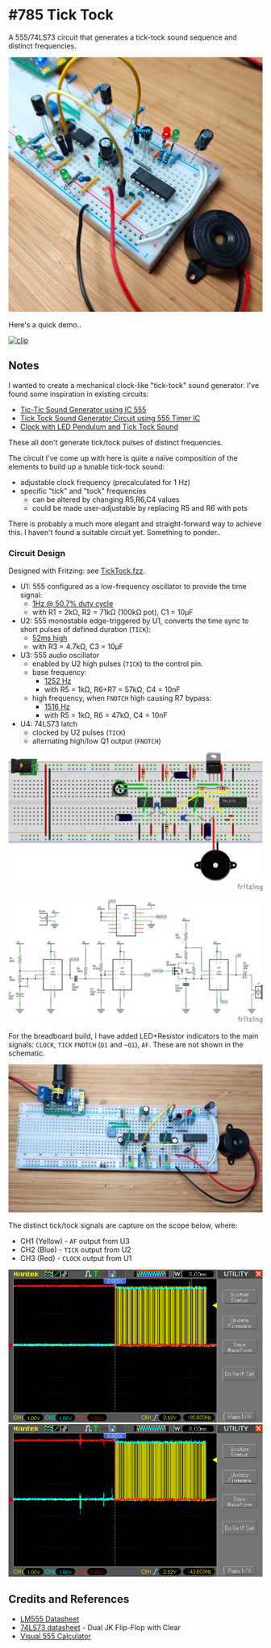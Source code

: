 # #785 Tick Tock

A 555/74LS73 circuit that generates a tick-tock sound sequence and distinct frequencies.

![Build](./assets/TickTock_build.jpg?raw=true)

Here's a quick demo..

[![clip](https://img.youtube.com/vi/mF_1F4_U8xQ/0.jpg)](https://www.youtube.com/watch?v=mF_1F4_U8xQ)

## Notes

I wanted to create a mechanical clock-like "tick-tock" sound generator. I've found some inspiration in existing circuits:

* [Tic-Tic Sound Generator using IC 555](https://www.circuits-diy.com/tic-tic-sound-generator-using-ic-555/)
* [Tick Tock Sound Generator Circuit using 555 Timer IC](https://elonics.org/tick-tock-sound-generator-circuit-using-555-ic/)
* [Clock with LED Pendulum and Tick Tock Sound](https://circuitdigest.com/electronic-circuits/clock-with-led-pendulum-with-tick-tock-sound)

These all don't generate tick/tock pulses of distinct frequencies.

The circuit I've come up with here is quite a naïve composition
of the elements to build up a tunable tick-tock sound:

* adjustable clock frequency (precalculated for 1 Hz)
* specific "tick" and "tock" frequencies
    * can be altered by changing R5,R6,C4 values
    * could be made user-adjustable by replacing R5 and R6 with pots

There is probably a much more elegant and straight-forward way to achieve this. I haven't found a suitable circuit yet.
Something to ponder..

### Circuit Design

Designed with Fritzing: see [TickTock.fzz](./TickTock.fzz).

* U1: 555 configured as a low-frequency oscillator to provide the time signal:
    * [1Hz @ 50.7% duty cycle](https://visual555.tardate.com/?mode=astable&r1=2&r2=71&c=10)
    * with R1 = 2kΩ, R2 = 71kΩ (100kΩ pot), C1 = 10µF
* U2: 555 monostable edge-triggered by U1, converts the time sync to short pulses of defined duration (`TICK`):
    * [52ms high](https://visual555.tardate.com/?mode=monostable&r1=4.7&c=10)
    * with R3 = 4.7kΩ, C3 = 10µF
* U3: 555 audio oscillator
    * enabled by U2 high pulses (`TICK`) to the control pin.
    * base frequency:
        * [1252 Hz](https://visual555.tardate.com/?mode=astable&r1=1&r2=57&c=0.01)
        * with R5 = 1kΩ, R6+R7 = 57kΩ, C4 = 10nF
    * high frequency, when `FNOTCH` high causing R7 bypass:
        * [1516 Hz](https://visual555.tardate.com/?mode=astable&r1=1&r2=47&c=0.01)
        * with R5 = 1kΩ, R6 = 47kΩ, C4 = 10nF
* U4: 74LS73 latch
    * clocked by U2 pulses (`TICK`)
    * alternating high/low Q1 output (`FNOTCH`)

![bb](./assets/TickTock_bb.jpg?raw=true)

![schematic](./assets/TickTock_schematic.jpg?raw=true)

For the breadboard build, I have added LED+Resistor indicators to the main signals: `CLOCK`, `TICK` `FNOTCH` (`Q1` and `~Q1`), `AF`.
These are not shown in the schematic.

![bb_build](./assets/TickTock_bb_build.jpg?raw=true)

The distinct tick/tock signals are capture on the scope below, where:

* CH1 (Yellow) - `AF` output from U3
* CH2 (Blue) - `TICK` output from U2
* CH3 (Red) - `CLOCK` output from U1

![scope-tick](./assets/scope-tick.gif)
![scope-tock](./assets/scope-tock.gif)

## Credits and References

* [LM555 Datasheet](https://www.futurlec.com/Linear/LM555CN.shtml)
* [74LS73 datasheet](https://www.futurlec.com/74LS/74LS73.shtml) - Dual JK Flip-Flop with Clear
* [Visual 555 Calculator](https://visual555.tardate.com)
